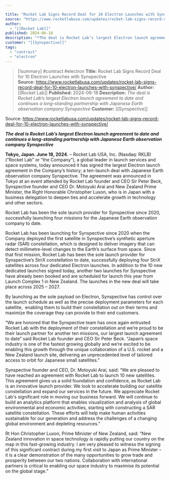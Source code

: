 ```yaml
---

title: "Rocket Lab Signs Record Deal for 10 Electron Launches with Synspective   "
source: "https://www.rocketlabusa.com/updates/rocket-lab-signs-record-deal-for-10-electron-launches-with-synspective/"
author:
  - "[[Rocket Lab]]"
published: 2024-06-18
description: "*The deal is Rocket Lab’s largest Electron launch agreement to date and continues a long-standing partnership with Japanese Earth observation company Synspective*"
customer: "[[Synspective]]"
tags:
  - "contract"
  - "electron"
---
```

>[!summary]
#contract #electron
**Title:** Rocket Lab Signs Record Deal for 10 Electron Launches with Synspective   
**Source:** https://www.rocketlabusa.com/updates/rocket-lab-signs-record-deal-for-10-electron-launches-with-synspective/
**Author:** [[Rocket Lab]]
**Published:** 2024-06-18
**Description:** *The deal is Rocket Lab’s largest Electron launch agreement to date and continues a long-standing partnership with Japanese Earth observation company Synspective*
**Customer:** [[Synspective]]

Source: https://www.rocketlabusa.com/updates/rocket-lab-signs-record-deal-for-10-electron-launches-with-synspective/

***The deal is Rocket Lab’s largest Electron launch agreement to date and continues a long-standing partnership with Japanese Earth observation company Synspective***

**Tokyo, Japan. June 18, 2024.** – Rocket Lab USA, Inc. (Nasdaq: RKLB) (“Rocket Lab” or “the Company”), a global leader in launch services and space systems, today announced it has signed the largest Electron launch agreement in the Company’s history; a ten-launch deal with Japanese Earth observation company Synspective. The agreement was announced in Tokyo at an event attended by Rocket Lab founder and CEO Sir Peter Beck, Synspective founder and CEO Dr. Motoyuki Arai and New Zealand Prime Minister, the Right Honorable Christopher Luxon, who is in Japan with a business delegation to deepen ties and accelerate growth in technology and other sectors.

Rocket Lab has been the sole launch provider for Synspective since 2020, successfully launching four missions for the Japanese Earth observation company to date.

Rocket Lab has been launching for Synspective since 2020 when the Company deployed the first satellite in Synspective’s synthetic aperture radar (SAR) constellation, which is designed to deliver imagery that can detect millimetre-level changes to the Earth’s surface from space. Since that first mission, Rocket Lab has been the sole launch provider for Synspective’s StriX constellation to date, successfully deploying four StriX satellites across four dedicated Electron launches. In addition to the 10 new dedicated launches signed today, another two launches for Synspective have already been booked and are scheduled for launch this year from Launch Complex 1 in New Zealand. The launches in the new deal will take place across 2025 – 2027.  

By launching as the sole payload on Electron, Synspective has control over the launch schedule as well as the precise deployment parameters for each satellite,  enabling them to build their constellation out on their terms and maximize the coverage they can provide to their end customers.

“We are honored that the Synspective team has once again entrusted Rocket Lab with the deployment of their constellation and we’re proud to be their launch partner for another ten missions, our largest launch agreement to date” said Rocket Lab founder and CEO Sir Peter Beck. “Japan’s space industry is one of the fastest growing globally and we’re excited to be enabling this growth through the unique collaboration of a U.S. rocket and a New Zealand launch site, delivering an unprecedented level of tailored access to orbit for Japanese small satellites.”

Synspective founder and CEO, Dr. Motoyuki Arai, said: “We are pleased to have reached an agreement with Rocket Lab to launch 10 new satellites. This agreement gives us a solid foundation and confidence, as Rocket Lab is an innovative launch provider. We look to accelerate building our satellite constellation and expand our services in the future. We appreciate Rocket Lab's significant role in moving our business forward. We will continue to build an analytics platform that enables visualization and analysis of global environmental and economic activities, starting with constructing a SAR satellite constellation. These efforts will help make human activities sustainable for our generation and address the challenges of a changing global environment and depleting resources.”

Rt Hon Christopher Luxon, Prime Minister of New Zealand, said: “New Zealand innovation in space technology is rapidly putting our country on the map in this fast-growing industry. I am very pleased to witness the signing of this significant contract during my first visit to Japan as Prime Minister – it is a clear demonstration of the many opportunities to grow trade and prosperity between our two nations. Collaboration with international partners is critical to enabling our space industry to maximise its potential on the global stage.”